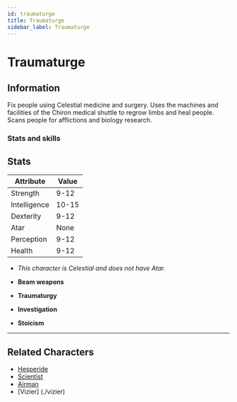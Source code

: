 ```yaml
---
id: traumaturge
title: Traumaturge
sidebar_label: Traumaturge
---
```


# Traumaturge


## Information

Fix people using Celestial medicine and surgery.
Uses the machines and facilities of the Chiron medical shuttle to regrow limbs and heal people.
Scans people for afflictions and biology research.

### Stats and skills

## Stats

| Attribute       | Value          |
| --------------- | -------------- |
| Strength        | 9-12           |
| Intelligence    | 10-15          |
| Dexterity       | 9-12           |
| Atar            | None           |
| Perception      | 9-12           |
| Health          | 9-12           |

- *This character is Celestial and does not have Atar.*

- **Beam weapons**
- **Traumaturgy**
- **Investigation**
- **Stoicism**

---

## Related Characters

- [Hesperide](./hesperide)
- [Scientist](./scientist)
- [Airman](./airman)
- [Vizier] (./vizier)